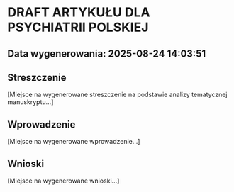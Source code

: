 # DRAFT ARTYKUŁU DLA PSYCHIATRII POLSKIEJ

## Data wygenerowania: 2025-08-24 14:03:51

## Streszczenie

[Miejsce na wygenerowane streszczenie na podstawie analizy tematycznej manuskryptu...]

## Wprowadzenie

[Miejsce na wygenerowane wprowadzenie...]

## Wnioski

[Miejsce na wygenerowane wnioski...]

